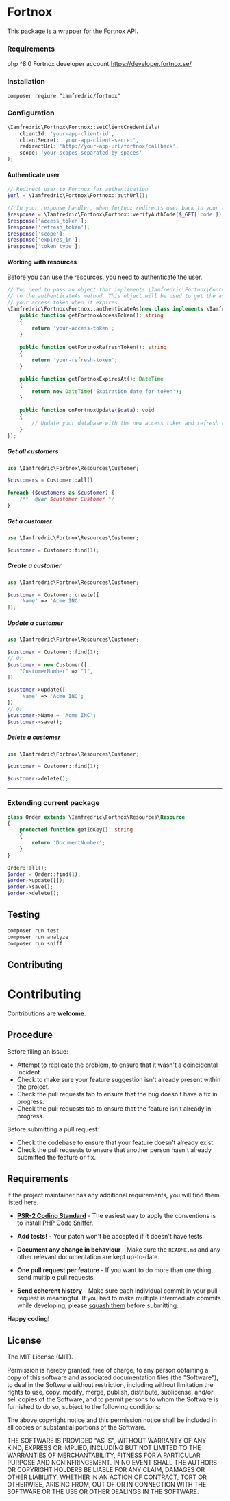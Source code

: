 # Fortnox

This package is a wrapper for the Fortnox API.

### Requirements
php ^8.0
Fortnox developer account https://developer.fortnox.se/

### Installation
```
composer reqiure "iamfredric/fortnox"
```

### Configuration
```php
\Iamfredric\Fortnox\Fortnox::setClientCredentials(
    clientId: 'your-app-client-id',
    clientSecret: 'your-app-client-secret',
    redirectUrl: 'http://your-app-url/fortnox/callback',
    scope: 'your scopes separated by spaces' 
);
```

#### Authenticate user
```php
// Redirect user to Fortnox for authentication
$url = \Iamfredric\Fortnox\Fortnox::authUrl();

// In your response handler, when fortnox redirects user back to your app,
$response = \Iamfredric\Fortnox\Fortnox::verifyAuthCode($_GET['code']);
$response['access_token'];
$response['refresh_token'];
$response['scope'];
$response['expires_in'];
$response['token_type'];
```

#### Working with resources
Before you can use the resources, you need to authenticate the user.
```php
// You need to pass an object that implements \Iamfredric\Fortnox\Contracts\Authenticatable
// to the authenticateAs method. This object will be used to get the access token and refresh 
// your access token when it expires.
\Iamfredric\Fortnox\Fortnox::authenticateAs(new class implements \Iamfredric\Fortnox\Contracts\Authenticatable {
    public function getFortnoxAccessToken(): string
    {
        return 'your-access-token';
    }
 
    public function getFortnoxRefreshToken(): string
    {
        return 'your-refresh-token'; 
    }

    public function getFortnoxExpiresAt(): DateTime
    {
        return new DateTime('Expiration date for token');
    }

    public function onFortnoxUpdate($data): void
    {
        // Update your database with the new access token and refresh token
    }
});
```
##### Get all customers
```php
use \Iamfredric\Fortnox\Resources\Customer;

$customers = Customer::all()

foreach ($customers as $customer) {
    /**  @var $customer Customer */
}
```

##### Get a customer
```php
use \Iamfredric\Fortnox\Resources\Customer;

$customer = Customer::find(1);
```

##### Create a customer
```php
use \Iamfredric\Fortnox\Resources\Customer;

$customer = Customer::create([
    'Name' => 'Acme INC'
]);
```

##### Update a customer
```php
use \Iamfredric\Fortnox\Resources\Customer;

$customer = Customer::find(1);
// Or
$customer = new Customer([
    "CustomerNumber" => "1",
])

$customer->update([
    'Name' => 'Acme INC'; 
])
// Or
$customer->Name = 'Acme INC';
$customer->save();
```

##### Delete a customer
```php
use \Iamfredric\Fortnox\Resources\Customer;

$customer = Customer::find(1);

$customer->delete();
```

----

### Extending current package
```php
class Order extends \Iamfredric\Fortnox\Resources\Resource
{
    protected function getIdKey(): string
    {
        return 'DocumentNumber';
    }
}

Order::all();
$order = Order::find(1);
$order->update([]);
$order->save();
$order->delete();
```

## Testing

```bash
composer run test
composer run analyze
composer run sniff
```
## Contributing

# Contributing

Contributions are **welcome**.

## Procedure

Before filing an issue:

- Attempt to replicate the problem, to ensure that it wasn't a coincidental incident.
- Check to make sure your feature suggestion isn't already present within the project.
- Check the pull requests tab to ensure that the bug doesn't have a fix in progress.
- Check the pull requests tab to ensure that the feature isn't already in progress.

Before submitting a pull request:

- Check the codebase to ensure that your feature doesn't already exist.
- Check the pull requests to ensure that another person hasn't already submitted the feature or fix.

## Requirements

If the project maintainer has any additional requirements, you will find them listed here.

- **[PSR-2 Coding Standard](https://github.com/php-fig/fig-standards/blob/master/accepted/PSR-2-coding-style-guide.md)** - The easiest way to apply the conventions is to install [PHP Code Sniffer](https://pear.php.net/package/PHP_CodeSniffer).

- **Add tests!** - Your patch won't be accepted if it doesn't have tests.

- **Document any change in behaviour** - Make sure the `README.md` and any other relevant documentation are kept up-to-date.

- **One pull request per feature** - If you want to do more than one thing, send multiple pull requests.

- **Send coherent history** - Make sure each individual commit in your pull request is meaningful. If you had to make multiple intermediate commits while developing, please [squash them](https://www.git-scm.com/book/en/v2/Git-Tools-Rewriting-History#Changing-Multiple-Commit-Messages) before submitting.

**Happy coding**!

## License

The MIT License (MIT).

Permission is hereby granted, free of charge, to any person obtaining a copy of this software and associated documentation files (the "Software"), to deal in the Software without restriction, including without limitation the rights to use, copy, modify, merge, publish, distribute, sublicense, and/or sell copies of the Software, and to permit persons to whom the Software is furnished to do so, subject to the following conditions:

The above copyright notice and this permission notice shall be included in all copies or substantial portions of the Software.

THE SOFTWARE IS PROVIDED "AS IS", WITHOUT WARRANTY OF ANY KIND, EXPRESS OR IMPLIED, INCLUDING BUT NOT LIMITED TO THE WARRANTIES OF MERCHANTABILITY, FITNESS FOR A PARTICULAR PURPOSE AND NONINFRINGEMENT. IN NO EVENT SHALL THE AUTHORS OR COPYRIGHT HOLDERS BE LIABLE FOR ANY CLAIM, DAMAGES OR OTHER LIABILITY, WHETHER IN AN ACTION OF CONTRACT, TORT OR OTHERWISE, ARISING FROM, OUT OF OR IN CONNECTION WITH THE SOFTWARE OR THE USE OR OTHER DEALINGS IN THE SOFTWARE.
